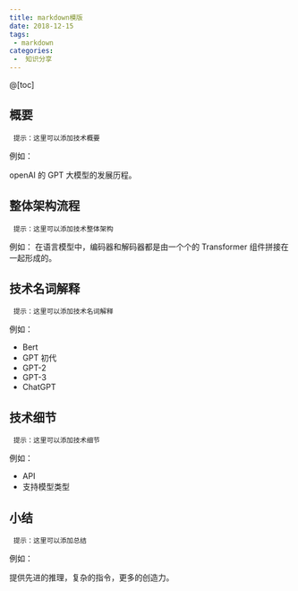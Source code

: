 ```yaml
---
title: markdown模版
date: 2018-12-15
tags:
 - markdown
categories:
 -  知识分享
---
```


@[toc]
## 概要

` 提示：这里可以添加技术概要`

例如：

openAI 的 GPT 大模型的发展历程。


## 整体架构流程

` 提示：这里可以添加技术整体架构`

例如：
在语言模型中，编码器和解码器都是由一个个的 Transformer 组件拼接在一起形成的。
## 技术名词解释

` 提示：这里可以添加技术名词解释`

例如：
* Bert
* GPT 初代
* GPT-2
* GPT-3
* ChatGPT

## 技术细节
` 提示：这里可以添加技术细节`

例如：
* API
* 支持模型类型

## 小结
` 提示：这里可以添加总结`

例如：

提供先进的推理，复杂的指令，更多的创造力。
